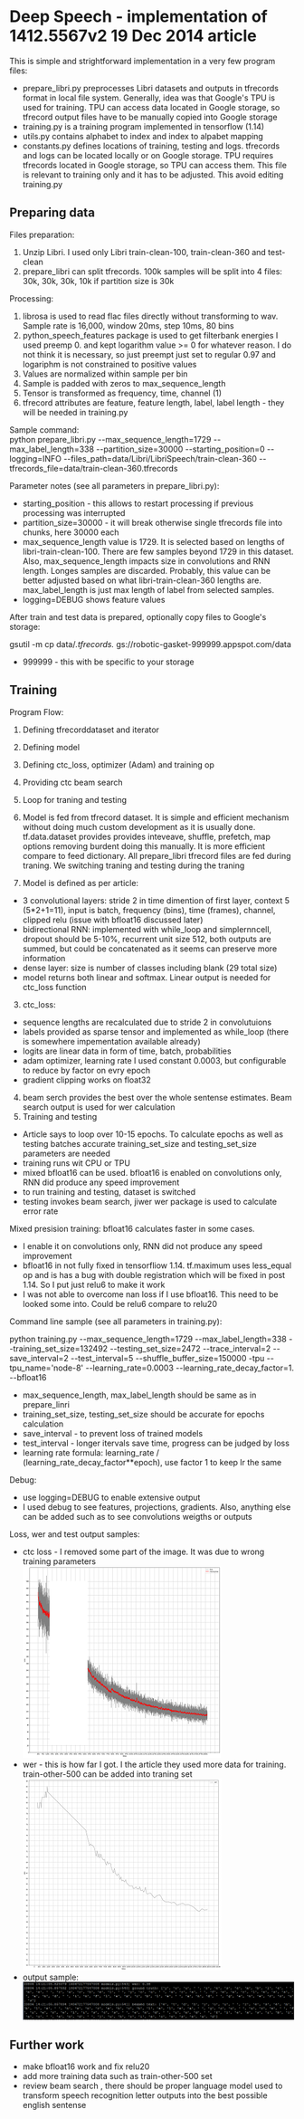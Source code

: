 # Deep Speech - implementation of 1412.5567v2 19 Dec 2014 article

This is simple and strightforward implementation in a very few program files:

- prepare_libri.py preprocesses Libri datasets and outputs in tfrecords format in local file system. Generally, idea was that Google's TPU is used for training. TPU can access data located in Google storage, so tfrecord output files have to be manually copied into Google storage
- training.py is a training program implemented in tensorflow (1.14)
- utils.py contains alphabet to index and index to alpabet mapping
- constants.py defines locations of training, testing and logs. tfrecords and logs can be located locally or on Google storage. TPU requires tfrecords located in Google storage, so TPU can access them. This file is relevant to training only and it has to be adjusted. This avoid editing training.py

## Preparing data

Files preparation:
1. Unzip Libri. I used only Libri train-clean-100, train-clean-360 and test-clean
2. prepare_libri can split tfrecords. 100k samples will be split into 4 files: 30k, 30k, 30k, 10k if partition size is 30k

Processing:
1. librosa is used to read flac files directly without transforming to wav. Sample rate is 16,000, window 20ms, step 10ms, 80 bins
2. python_speech_features package is used to get filterbank energies
I used preemp 0. and kept logarithm value >= 0 for whatever reason. I do not think it is necessary, so just preempt just set to regular 0.97 and logariphm is not constrained to positive values
3. Values are normalized within sample per bin
4. Sample is padded with zeros to max_sequence_length
5. Tensor is transformed as frequency, time, channel (1)
6. tfrecord attributes are feature, feature length, label, label length - they will be needed in training.py

Sample command:<br>
python prepare_libri.py --max_sequence_length=1729 --max_label_length=338 --partition_size=30000 --starting_position=0 --logging=INFO --files_path=data/Libri/LibriSpeech/train-clean-360 --tfrecords_file=data/train-clean-360.tfrecords

Parameter notes (see all parameters in prepare_libri.py):
- starting_position - this allows to restart processing if previous processing was interrupted
- partition_size=30000 - it will break otherwise single tfrecords file into chunks, here 30000 each 
- max_sequence_length value is 1729. It is selected based on lengths of libri-train-clean-100. There are few samples beyond 1729 in this dataset. Also, max_sequence_length impacts size in convolutions and RNN length. Longes samples are discarded. Probably, this value can be better adjusted based on what libri-train-clean-360 lengths are. max_label_length is just max length of label from selected samples.
- logging=DEBUG shows feature values

After train and test data is prepared, optionally copy files to Google's storage:

gsutil -m cp data/*.tfrecords.* gs://robotic-gasket-999999.appspot.com/data
- 999999 - this with be specific to your storage

## Training

Program Flow:

1. Defining tfrecorddataset and iterator
2. Defining model
3. Defining ctc_loss, optimizer (Adam) and training op
4. Providing ctc beam search
5. Loop for traning and testing

1. Model is fed from tfrecord dataset. It is simple and efficient mechanism without doing much custom development as it is usually done. tf.data.dataset provides provides inteveave, shuffle, prefetch, map options removing burdent doing this manually. It is more efficient compare to feed dictionary. All prepare_libri tfrecord files are fed during traning. We switching traning and testing during the traning
2. Model is defined as per article:
- 3 convolutional layers: stride 2 in time dimention of first layer, context 5 (5\*2+1=11), input is batch, frequency (bins), time (frames), channel, clipped relu (issue with bfloat16 discussed later)
- bidirectional RNN: implemented with while_loop and simplernncell, dropout should be 5-10%, recurrent unit size 512, both outputs are summed, but could be concatenated as it seems can preserve more information
- dense layer: size is number of classes including blank (29 total size)
- model returns both linear and softmax. Linear output is needed for ctc_loss function
3. ctc_loss:
- sequence lengths are recalculated due to stride 2 in convolutuions
- labels provided as sparse tensor and implemented as while_loop (there is somewhere impementation available already)
- logits are linear data in form of time, batch, probabilities
- adam optimizer, learning rate I used constant 0.0003, but configurable to reduce by factor on evry epoch
- gradient clipping works on float32
4. beam serch provides the best over the whole sentense estimates. Beam search output is used for wer calculation
5. Training and testing
- Article says to loop over 10-15 epochs. To calculate epochs as well as testing batches accurate training_set_size and testing_set_size parameters are needed
- training runs wit CPU or TPU
- mixed bfloat16 can be used. bfloat16 is enabled on convolutions only, RNN did produce any speed improvement
- to run training and testing, dataset is switched
- testing invokes beam search, jiwer wer package is used to calculate error rate

Mixed presision training:
bfloat16 calculates faster in some cases. 

- I enable it on convolutions only, RNN did not produce any speed improvement
- bfloat16 in not fully fixed in tensorfliow 1.14. tf.maximum uses less_equal op and is has a bug with double registration which will be fixed in post 1.14. So I put just relu6 to make it work
- I was not able to overcome nan loss if I use bfloat16. This need to be looked some into. Could be relu6 compare to relu20

Command line sample (see all parameters in training.py):

python training.py --max_sequence_length=1729 --max_label_length=338 --training_set_size=132492 --testing_set_size=2472 --trace_interval=2 --save_interval=2 --test_interval=5 --shuffle_buffer_size=150000 -tpu --tpu_name='node-8' --learning_rate=0.0003 --learning_rate_decay_factor=1. --bfloat16

- max_sequence_length, max_label_length should be same as in prepare_linri
- training_set_size, testing_set_size should be accurate for epochs calculation
- save_interval - to prevent loss of trained models
- test_interval - longer itervals save time, progress can be judged by loss
- learning rate formula: learning_rate / (learning_rate_decay_factor\*\*epoch), use factor 1 to keep lr the same

Debug:
- use logging=DEBUG to enable extensive output
- I used debug to see features, projections, gradients. Also, anything else can be added such as to see convolutions weigths or outputs

Loss, wer and test output samples:

- ctc loss - I removed some part of the image. It was due to wrong training parameters
![training loss](images/ctc-loss22.png "training loss")
- wer - this is how far I got. I the article they used more data for training. train-other-500 can be added into traning set 
![error rate](images/wer2.png "error rate")
- output sample:
![output sample](images/sample-output.png "output sample")

## Further work
- make bfloat16 work and fix relu20
- add more training data such as train-other-500 set
- review beam search , there should be proper language model used to transform speech recognition letter outputs into the best possible english sentense 


